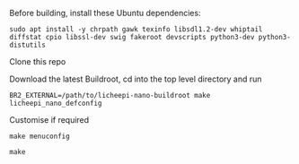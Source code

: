 Before building, install these Ubuntu dependencies:
```
sudo apt install -y chrpath gawk texinfo libsdl1.2-dev whiptail diffstat cpio libssl-dev swig fakeroot devscripts python3-dev python3-distutils
```
Clone this repo

Download the latest Buildroot, cd into the top level directory and run
```
BR2_EXTERNAL=/path/to/licheepi-nano-buildroot make licheepi_nano_defconfig
```
Customise if required
```
make menuconfig
```
```
make
```

